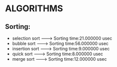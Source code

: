 # ALGORITHMS #

## Sorting:

- selection sort ---> Sorting time:21.000000 usec
- bubble sort ---> Sorting time:56.000000 usec
- insertion sort ---> Sorting time:9.000000 usec
- quick sort ---> Sorting time:8.000000 usec
- merge sort ---> Sorting time:12.000000 usec
